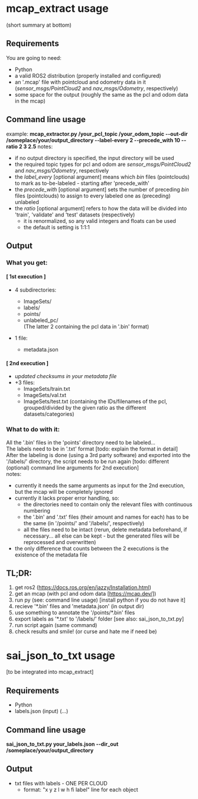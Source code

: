 # mcap_extract usage
(short summary at bottom)
## Requirements
You are going to need:
- Python
- a valid ROS2 distribution (properly installed and configured)
- an '.mcap' file with pointcloud and odometry data in it (*sensor_msgs/PointCloud2* and *nav_msgs/Odometry*, respectively)
- some space for the output (roughly the same as the pcl and odom data in the mcap)

## Command line usage
example:
    **mcap_extractor.py /your_pcl_topic /your_odom_topic --out-dir /someplace/your/output_directory --label-every 2 --precede_with 10 --ratio 2 3 2.5**
notes:
- if no output directory is specified, the input directory will be used
- the required topic types for pcl and odom are *sensor_msgs/PointCloud2* and *nav_msgs/Odometry*, respectively
- the *label_every* [optional argument] means which *bin* files (pointclouds) to mark as to-be-labeled - starting after 'precede_with'
- the *precede_with* [optional argument] sets the number of preceding *bin* files (pointclouds) to assign to every labeled one as (preceding) unlabeled
- the *ratio* [optional argument] refers to how the data will be divided into 'train', 'validate' and 'test' datasets (respectively)
    - it is renormalized, so any valid integers and floats can be used
    - the default is setting is 1:1:1

## Output
### What you get:

#### [ 1st execution ]
- 4 subdirectories:
    - ImageSets/
    - labels/
    - points/
    - unlabeled_pc/  
(The latter 2 containing the pcl data in '.bin' format)

- 1 file:
    - metadata.json

#### [ 2nd execution ]
- *updated checksums in your metadata file*
- +3 files:
    - ImageSets/train.txt
    - ImageSets/val.txt
    - ImageSets/test.txt
(containing the IDs/filenames of the pcl, grouped/divided by the given ratio as the different datasets/categories)

### What to do with it:
All the '.bin' files in the 'points' directory need to be labeled...  
The labels need to be in '.txt' format [todo: explain the format in detail]  
After the labeling is done (using a 3rd party software) and exported into the '/labels/' directory,
the script needs to be run again [todo: different (optional) command line arguments for 2nd execution]  
notes:
- currently it needs the same arguments as input for the 2nd execution, but the mcap will be completely ignored
- currently it lacks proper error handling, so:
    - the directories need to contain only the relevant files with continuous numbering
    - the '.bin' and '.txt' files (their amount and names for each) has to be the same (in '/points/' and '/labels/', respectively)
    - all the files need to be intact (rerun, delete metadata beforehand, if necessary... all else can be kept - but the generated files will be reprocessed and overwritten)
- the only difference that counts between the 2 executions is the existence of the metadata file

## TL;DR:
1. get ros2 (https://docs.ros.org/en/jazzy/Installation.html)
2. get an mcap (with pcl and odom data [https://mcap.dev/])
3. run py (see: command line usage) [install python if you do not have it]
4. recieve '*.bin' files and 'metadata.json' (in output dir)
5. use something to annotate the '/points/*.bin' files
6. export labels as '*.txt' to '/labels/' folder [see also: sai_json_to_txt.py]
7. run script again (same command)
8. check results and smile! (or curse and hate me if need be)

# sai_json_to_txt usage
[to be integrated into mcap_extract]

## Requirements
- Python
- labels.json (input) (...)

## Command line usage
**sai_json_to_txt.py your_labels.json --dir_out /someplace/your/output_directory**

## Output
- txt files with labels - ONE PER CLOUD
    - format: "x y z l w h fi label" line for each object 
